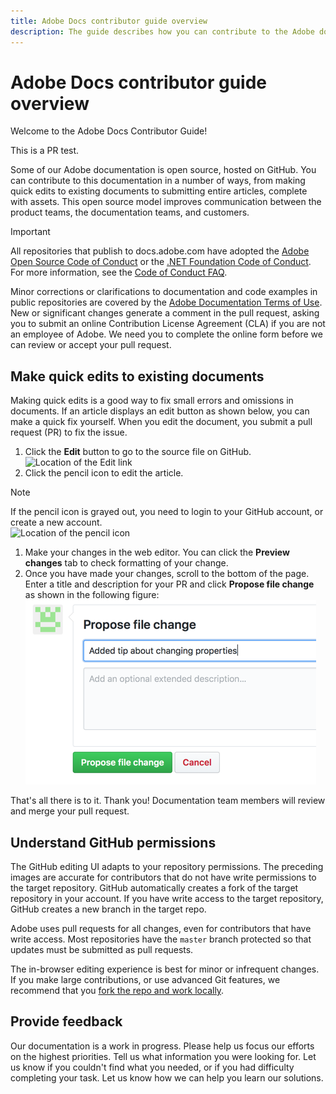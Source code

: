 ```yaml
---
title: Adobe Docs contributor guide overview
description: The guide describes how you can contribute to the Adobe documentation site.
---
```


# Adobe Docs contributor guide overview

<!---
<https://docs.microsoft.com/en-us/contribute/>
-->

Welcome to the Adobe Docs Contributor Guide!

This is a PR test.

Some of our Adobe documentation is open source, hosted on GitHub. You can contribute to this documentation in a number of ways, from making quick edits to existing documents to submitting entire articles, complete with assets. This open source model improves communication between the product teams, the documentation teams, and customers. 

> [!IMPORTANT]
> All repositories that publish to docs.adobe.com have adopted the [Adobe Open Source Code of Conduct](link) or the [.NET Foundation Code of Conduct](https://dotnetfoundation.org/code-of-conduct). For more information, see the [Code of Conduct FAQ](link).<br>
>
> Minor corrections or clarifications to documentation and code examples in public repositories are covered by the [Adobe Documentation Terms of Use](link). New or significant changes generate a comment in the pull request, asking you to submit an online Contribution License Agreement (CLA) if you are not an employee of Adobe. We need you to complete the online form before we can review or accept your pull request.

## Make quick edits to existing documents

Making quick edits is a good way to fix small errors and omissions in documents. If an article displays an edit button as shown below, you can make a quick fix yourself. When you edit the document, you submit a pull request (PR) to fix the issue.

1. Click the **Edit** button to go to the source file on GitHub. <br>
![Location of the Edit link](assets/edit-article.png) <br>
1. Click the pencil icon to edit the article.<br>
> [!NOTE]
> If the pencil icon is grayed out, you need to login to your GitHub account, or create a new account.<br>
![Location of the pencil icon](assets/edit-icon.png)<br>
1. Make your changes in the web editor. You can click the **Preview changes** tab to check formatting of your change.
1. Once you have made your changes, scroll to the bottom of the page. Enter a title and description for your PR and click **Propose file change** as shown in the following figure:<br>
![proposing your change](assets/submit-pull-request.png)<br>

That's all there is to it. Thank you! Documentation team members will review and merge your pull request.

## Understand GitHub permissions

The GitHub editing UI adapts to your repository permissions. The preceding images are accurate for contributors that do not have write permissions to the target repository. GitHub automatically creates a fork of the target repository in your account. If you have write access to the target repository, GitHub creates a new branch in the target repo.

Adobe uses pull requests for all changes, even for contributors that have write access. Most repositories have the `master` branch protected so that updates must be submitted as pull requests.

The in-browser editing experience is best for minor or infrequent changes. If you make large contributions, or use advanced Git features, we recommend that you [fork the repo and work locally](setup/full-workflow.md).

## Provide feedback

Our documentation is a work in progress. Please help us focus our efforts on the highest priorities. Tell us what information you were looking for. Let us know if you couldn't find what you needed, or if you had difficulty completing your task. Let us know how we can help you learn our solutions.
